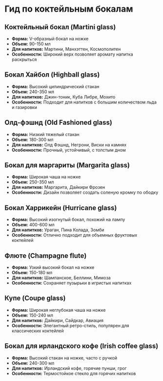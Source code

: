 
# Гид по коктейльным бокалам

## Коктейльный бокал (Martini glass)
- **Форма:** V-образный бокал на ножке
- **Объем:** 90-150 мл
- **Для напитков:** Мартини, Манхэттен, Космополитен
- **Особенности:** Широкий верх позволяет аромату напитка раскрыться

## Бокал Хайбол (Highball glass)
- **Форма:** Высокий цилиндрический стакан
- **Объем:** 240-350 мл
- **Для напитков:** Джин-тоник, Куба Либре, Мохито
- **Особенности:** Подходит для напитков с большим количеством льда и газировки

## Олд-фэшнд (Old Fashioned glass)
- **Форма:** Низкий тяжелый стакан
- **Объем:** 180-300 мл
- **Для напитков:** Олд Фэшнд, Негрони, Виски на камнях
- **Особенности:** Прочный, устойчивый, с толстым дном

## Бокал для маргариты (Margarita glass)
- **Форма:** Широкая чаша на ножке
- **Объем:** 250-350 мл
- **Для напитков:** Маргарита, Дайкири Фрозен
- **Особенности:** Дизайн позволяет создать соленую кромку по ободку

## Бокал Харрикейн (Hurricane glass)
- **Форма:** Высокий изогнутый бокал, похожий на лампу
- **Объем:** 400-600 мл
- **Для напитков:** Ураган, Пина Колада, Зомби
- **Особенности:** Отлично подходит для объемных фруктовых коктейлей

## Флюте (Champagne flute)
- **Форма:** Узкий высокий бокал на ножке
- **Объем:** 150-180 мл
- **Для напитков:** Шампанское, Беллини, Мимоза
- **Особенности:** Сохраняет пузырьки в игристых напитках

## Купе (Coupe glass)
- **Форма:** Широкая неглубокая чаша на ножке
- **Объем:** 150-240 мл
- **Для напитков:** Дайкири, Сайдкар, Авиация
- **Особенности:** Элегантный ретро-стиль, популярен для классических коктейлей

## Бокал для ирландского кофе (Irish coffee glass)
- **Форма:** Высокий стакан на ножке, часто с ручкой
- **Объем:** 240-300 мл
- **Для напитков:** Ирландский кофе, горячие пунши, грог
- **Особенности:** Термостойкое стекло для горячих напитков
